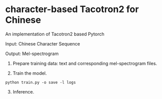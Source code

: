 # character-based Tacotron2 for Chinese
An implementation of Tacotron2 based Pytorch

Input: Chinese Character Sequence

Output: Mel-spectrogram

1. Prepare training data: text and corresponding mel-spectrogram files.

2. Train the model.

`python train.py -o save -l logs`

3. Inference.

